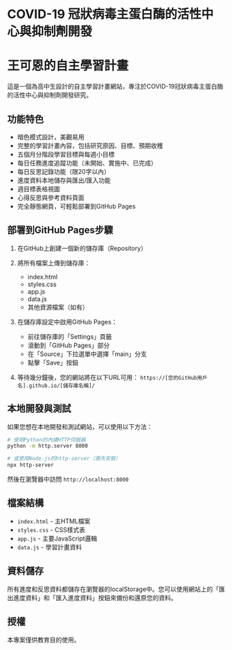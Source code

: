 # COVID-19 冠狀病毒主蛋白酶的活性中心與抑制劑開發
# 王可恩的自主學習計畫
這是一個為高中生設計的自主學習計畫網站，專注於COVID-19冠狀病毒主蛋白酶的活性中心與抑制劑開發研究。

## 功能特色

- 暗色模式設計，美觀易用
- 完整的學習計畫內容，包括研究原因、目標、預期收穫
- 五個月分階段學習目標與每週小目標
- 每日任務進度追蹤功能（未開始、實施中、已完成）
- 每日反思記錄功能（限20字以內）
- 進度資料本地儲存與匯出/匯入功能
- 週目標表格視圖
- 心得反思與參考資料頁面
- 完全靜態網頁，可輕鬆部署到GitHub Pages

## 部署到GitHub Pages步驟

1. 在GitHub上創建一個新的儲存庫（Repository）

2. 將所有檔案上傳到儲存庫：
   - index.html
   - styles.css
   - app.js
   - data.js
   - 其他資源檔案（如有）

3. 在儲存庫設定中啟用GitHub Pages：
   - 前往儲存庫的「Settings」頁籤
   - 滾動到「GitHub Pages」部分
   - 在「Source」下拉選單中選擇「main」分支
   - 點擊「Save」按鈕

4. 等待幾分鐘後，您的網站將在以下URL可用：
   `https://[您的GitHub用戶名].github.io/[儲存庫名稱]/`

## 本地開發與測試

如果您想在本地開發和測試網站，可以使用以下方法：

```bash
# 使用Python的內建HTTP伺服器
python -m http.server 8000

# 或使用Node.js的http-server（需先安裝）
npx http-server
```

然後在瀏覽器中訪問 `http://localhost:8000`

## 檔案結構

- `index.html` - 主HTML檔案
- `styles.css` - CSS樣式表
- `app.js` - 主要JavaScript邏輯
- `data.js` - 學習計畫資料

## 資料儲存

所有進度和反思資料都儲存在瀏覽器的localStorage中。您可以使用網站上的「匯出進度資料」和「匯入進度資料」按鈕來備份和還原您的資料。

## 授權

本專案僅供教育目的使用。
